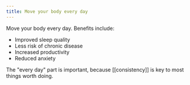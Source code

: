 ```yaml
---
title: Move your body every day
---
```


Move your body every day. Benefits include:

- Improved sleep quality
- Less risk of chronic disease
- Increased productivity
- Reduced anxiety

The "every day" part is important, because [[consistency]] is key to most things worth doing.